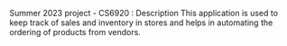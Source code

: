Summer 2023 project - CS6920 : Description 
  This application is used to keep track of sales and inventory in stores and helps in automating the ordering of products from vendors. 
